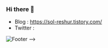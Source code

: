 ### Hi there 👋
- Blog : https://sol-reshur.tistory.com/
- Twitter : 
<!-- 
![Reshur's GitHub stats](https://github-readme-stats.vercel.app/api?username=sol-reshur&show_icons=true&theme=radical)

<!-- Footer  -->
![Footer](https://capsule-render.vercel.app/api?type=waving&color=auto&width=100%&height=200&section=footer) -->
